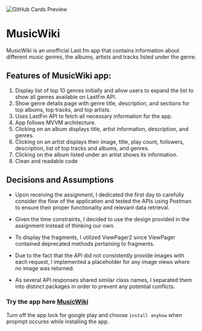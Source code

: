 ![GitHub Cards Preview](https://t3.ftcdn.net/jpg/05/51/97/18/360_F_551971815_nXv1fCga04nd9fkjYr0rV0lbu5mG4lHk.jpg)

# MusicWiki

MusicWiki is an unofficial Last.fm app that contains information about different music
genres, the albums, artists and tracks listed under the genre.

## Features of MusicWiki app:
1. Display list of top 10 genres initially and allow users to expand the list to show all genres available on LastFm API.
2. Show genre details page with genre title, description, and sections for top albums, top tracks, and top artists.
3. Uses LastFm API to fetch all necessary information for the app.
4. App follows MVVM architecture.
5. Clicking on an album displays title, artist information, description, and genres.
6. Clicking on an artist displays their image, title, play count, followers, description, list of top tracks and albums, and genres.
7. Clicking on the album listed under an artist shows its information.
8. Clean and readable code

## Decisions and Assumptions
- Upon receiving the assignment, I dedicated the first day to carefully consider the flow of the application and tested the APIs using Postman to ensure their proper functionality and relevant data retrieval.

- Given the time constraints, I decided to use the design provided in the assignment instead of thinking our own.

- To display the fragments, I utilized ViewPager2 since ViewPager contained deprecated methods pertaining to fragments.

- Due to the fact that the API did not consistently provide images with each request, I implemented a placeholder for any image views where no image was returned.

- As several API responses shared similar class names, I separated them into distinct packages in order to prevent any potential conflicts.

### Try the app here [MusicWiki](https://drive.google.com/uc?export=download&id=1kh14oOHO8yqqjf6HBlHASHEzNrg-I0MI)
Turn off the app lock for google play and choose `install anyhow` when propmpt occures while installing the app.
